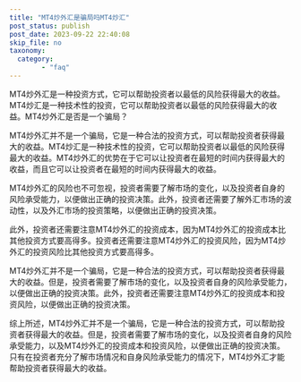 ```yaml
---
title: "MT4炒外汇是骗局吗MT4炒汇"
post_status: publish
post_date: 2023-09-22 22:40:08
skip_file: no
taxonomy:
  category:
        - "faq"
---
```


MT4炒外汇是一种投资方式，它可以帮助投资者以最低的风险获得最大的收益。MT4炒汇是一种技术性的投资，它可以帮助投资者以最低的风险获得最大的收益。MT4炒外汇是否是一个骗局？

MT4炒外汇并不是一个骗局，它是一种合法的投资方式，可以帮助投资者获得最大的收益。MT4炒汇是一种技术性的投资，它可以帮助投资者以最低的风险获得最大的收益。MT4炒外汇的优势在于它可以让投资者在最短的时间内获得最大的收益，而且它可以让投资者在最短的时间内获得最大的收益。

MT4炒外汇的风险也不可忽视，投资者需要了解市场的变化，以及投资者自身的风险承受能力，以便做出正确的投资决策。此外，投资者还需要了解外汇市场的波动性，以及外汇市场的投资策略，以便做出正确的投资决策。

此外，投资者还需要注意MT4炒外汇的投资成本，因为MT4炒外汇的投资成本比其他投资方式要高得多。投资者还需要注意MT4炒外汇的投资风险，因为MT4炒外汇的投资风险比其他投资方式要高得多。

MT4炒外汇并不是一个骗局，它是一种合法的投资方式，可以帮助投资者获得最大的收益。但是，投资者需要了解市场的变化，以及投资者自身的风险承受能力，以便做出正确的投资决策。此外，投资者还需要注意MT4炒外汇的投资成本和投资风险，以便做出正确的投资决策。

综上所述，MT4炒外汇并不是一个骗局，它是一种合法的投资方式，可以帮助投资者获得最大的收益。但是，投资者需要了解市场的变化，以及投资者自身的风险承受能力，以及MT4炒外汇的投资成本和投资风险，以便做出正确的投资决策。只有在投资者充分了解市场情况和自身风险承受能力的情况下，MT4炒外汇才能帮助投资者获得最大的收益。
